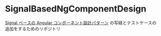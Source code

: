 # SignalBasedNgComponentDesign

[Signal ベースの Angular コンポーネント設計パターン](https://blog.lacolaco.net/2023/06/angular-signals-component-design-patterns/) の写経とテストケースの追加をするためのリポジトリ
